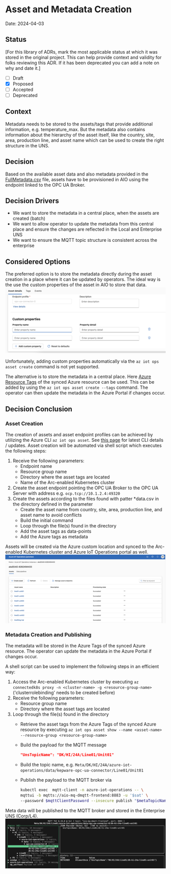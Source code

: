 # Asset and Metadata Creation

Date: 2024-04-03

## Status

[For this library of ADRs, mark the most applicable status at which it was stored in the original project. This can help provide context and validity for folks reviewing this ADR. If it has been deprecated you can add a note on why and date it.]

- [ ] Draft
- [X] Proposed
- [ ] Accepted
- [ ] Deprecated

## Context

Metadata needs to be stored to the assets/tags that provide additional information, e.g. temperature_max. But the metadata also contains information about the hierarchy of the asset itself, like the country, site, area, production line, and asset name which can be used to create the right structure in the UNS.

## Decision

Based on the available asset data and also metadata provided in the [FullMetadata.csv](/simulated-assets/FullMetadata.csv) file, assets have to be provisioned in AIO using the endpoint linked to the OPC UA Broker.

## Decision Drivers

- We want to store the metadata in a central place, when the assets are created (batch)
- We want to allow operator to update the metadata from this central place and ensure the changes are reflected in the Local and Enterprise UNS
- We want to ensure the MQTT topic structure is consistent across the enterprise

## Considered Options

The preferred option is to store the metadata directly during the asset creation in a place where it can be updated by operators.
The ideal way is the use the custom properties of the asset in AIO to store that data.
![Asset Custom Properties](./media/poc1-asset-custom-property.png)

Unfortunately, adding custom properties automatically via the `az iot ops asset create` command is not yet supported.

The alternative is to store the metadata in a central place. Here [Azure Resource Tags](https://learn.microsoft.com/azure/azure-resource-manager/management/tag-resources) of the synced Azure resource can be used. This can be added by using the `az iot ops asset create --tags` command. The operator can then update the metadata in the Azure Portal if changes occur.

## Decision Conclusion

### Asset Creation

The creation of assets and asset endpoint profiles can be achieved by utilizing the Azure CLI `az iot ops asset`. See [this page](https://learn.microsoft.com/cli/azure/iot/ops?view=azure-cli-latest) for latest CLI details / updates.
Asset creation will be automated via shell script which executes the following steps:

1. Receive the following parameters:
    - Endpoint name
    - Resource group name
    - Directory where the asset tags are located
    - Name of the Arc-enabled Kubernetes cluster
2. Create the asset endpoint pointing the OPC UA Broker to the OPC UA Server with address e.g. `ocp.tcp://10.1.2.4:49320`
3. Create the assets according to the files found with patter *data.csv in the directory defined in the parameter
    - Create the asset name from country, site, area, production line, and asset name to avoid conflicts
    - Build the initial command
    - Loop through the file(s) found in the directory
    - Add the asset tags as data-points
    - Add the Azure tags as metadata

Assets will be created via the Azure custom location and synced to the Arc-enabled Kubernetes cluster and Azure IoT Operations portal as well.
![Asset Portal](./media/poc1-asset-portal.png)

### Metadata Creation and Publishing

The metadata will be stored in the Azure Tags of the synced Azure resource. The operator can update the metadata in the Azure Portal if changes occur.

A shell script can be used to implement the following steps in an efficient way:

1. Access the Arc-enabled Kubernetes cluster by executing `az connectedk8s proxy -n <cluster-name> -g <resource-group-name>` ('clusterrolebinding' needs to be created before)
2. Receive the following parameters:
    - Resource group name
    - Directory where the asset tags are located
3. Loop through the file(s) found in the directory
    - Retrieve the asset tags from the Azure Tags of the synced Azure resource by executing `az iot ops asset show --name <asset-name> --resource-group <resource-group-name>`
    - Build the payload for the MQTT message

        ```json
        "UnsTopicName": "DK/HI/24A/Line01/Unit01"
        ```

    - Build the topic name, e.g. `Meta/DK/HI/24A/azure-iot-operations/data/kepware-opc-ua-connector/Line01/Unit01`
    - Publish the payload to the MQTT broker via

        ```sh
        kubectl exec  mqtt-client -n azure-iot-operations -- \
        mqttui -b mqtts://aio-mq-dmqtt-frontend:8883 -u '$sat' \
        --password $mqttClientPassword --insecure publish "$metaTopicName" "$metaValue"
        ```

Meta data will be published to the MQTT broker and stored in the Enterprise UNS (Corp/L4).
![Asset Metadata UNS](./media/poc1-asset-metadata-uns.png)
